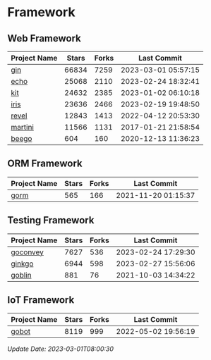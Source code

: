 # Framework

## Web Framework
| Project Name | Stars | Forks | Last Commit |
| ------------ | ----- | ----- | ----------- |
| [gin](https://github.com/gin-gonic/gin) | 66834 | 7259 | 2023-03-01 05:57:15 |
| [echo](https://github.com/labstack/echo) | 25068 | 2110 | 2023-02-24 18:32:41 |
| [kit](https://github.com/go-kit/kit) | 24632 | 2385 | 2023-01-02 06:10:18 |
| [iris](https://github.com/kataras/iris) | 23636 | 2466 | 2023-02-19 19:48:50 |
| [revel](https://github.com/revel/revel) | 12843 | 1413 | 2022-04-12 20:53:30 |
| [martini](https://github.com/go-martini/martini) | 11566 | 1131 | 2017-01-21 21:58:54 |
| [beego](https://github.com/astaxie/beego) | 604 | 160 | 2020-12-13 11:36:23 |

## ORM Framework
| Project Name | Stars | Forks | Last Commit |
| ------------ | ----- | ----- | ----------- |
| [gorm](https://github.com/jinzhu/gorm) | 565 | 166 | 2021-11-20 01:15:37 |

## Testing Framework
| Project Name | Stars | Forks | Last Commit |
| ------------ | ----- | ----- | ----------- |
| [goconvey](https://github.com/smartystreets/goconvey) | 7627 | 536 | 2023-02-24 17:29:30 |
| [ginkgo](https://github.com/onsi/ginkgo) | 6944 | 598 | 2023-02-27 15:56:06 |
| [goblin](https://github.com/franela/goblin) | 881 | 76 | 2021-10-03 14:34:22 |

## IoT Framework
| Project Name | Stars | Forks | Last Commit |
| ------------ | ----- | ----- | ----------- |
| [gobot](https://github.com/hybridgroup/gobot) | 8119 | 999 | 2022-05-02 19:56:19 |

*Update Date: 2023-03-01T08:00:30*